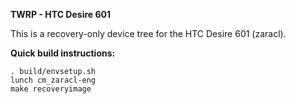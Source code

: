 **TWRP - HTC Desire 601**

This is a recovery-only device tree for the HTC Desire 601 (zaracl).

**Quick build instructions:**

    . build/envsetup.sh
    lunch cm_zaracl-eng
    make recoveryimage
